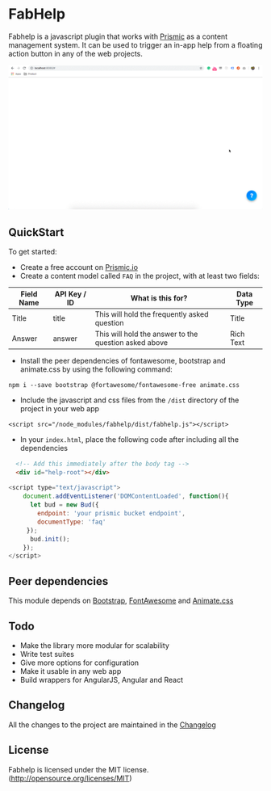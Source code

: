 # FabHelp

Fabhelp is a javascript plugin that works with [Prismic](https://prismic.io) as a content management system. It can be used to trigger an in-app help from a floating action button in any of the web projects.

![alt text](https://github.com/abbasdawood/FabHelp/blob/master/recording.gif "How it works")

## QuickStart
To get started:
- Create a free account on [Prismic.io](https://prismic.io)
- Create a content model called `FAQ` in the project, with at least two fields:

Field Name | API Key / ID | What is this for? | Data Type
------------|--------------|---------------------|-----------
Title| title| This will hold the frequently asked question | Title
Answer| answer| This will hold the answer to the question asked above | Rich Text

- Install the peer dependencies of fontawesome, bootstrap and animate.css by using the following command:
```
npm i --save bootstrap @fortawesome/fontawesome-free animate.css
```
- Include the javascript and css files from the `/dist` directory of the project in your web app
```
<script src="/node_modules/fabhelp/dist/fabhelp.js"></script>
```
- In your `index.html`, place the following code after including all the dependencies
```html
  <!-- Add this immediately after the body tag -->
  <div id="help-root"></div> 
```
```javascript
<script type="text/javascript">
    document.addEventListener('DOMContentLoaded', function(){
      let bud = new Bud({
        endpoint: 'your prismic bucket endpoint',
        documentType: 'faq'
     });
      bud.init();
    });
</script>
```

## Peer dependencies
This module depends on [Bootstrap](https://getbootstrap.com/), [FontAwesome](https://fontawesome.com) and [Animate.css](https://daneden.github.io/animate.css/)

## Todo
- Make the library more modular for scalability
- Write test suites
- Give more options for configuration
- Make it usable in any web app
- Build wrappers for AngularJS, Angular and React

## Changelog
All the changes to the project are maintained in the [Changelog](CHANGELOG.md)

## License
Fabhelp is licensed under the MIT license. (http://opensource.org/licenses/MIT)
